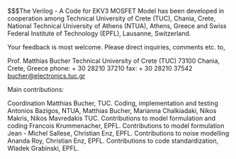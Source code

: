 $$$The Verilog - A Code for EKV3 MOSFET Model has been developed in cooperation
among Technical University of Crete (TUC), Chania, Crete, National Technical
University of Athens (NTUA), Athens, Greece and Swiss Federal Institute of
Technology (EPFL), Lausanne, Switzerland.

Your feedback is most welcome. Please direct inquiries, comments etc. to,

Prof. Matthias Bucher
Technical University of Crete (TUC)
73100 Chania, Crete, Greece
phone: + 30 28210 37210
fax: + 30 28210 37542
bucher@electronics.tuc.gr

Main contributions:

Coordination Matthias Bucher, TUC.
Coding, implementation and testing Antonios Bazigos, NTUA, Matthias Bucher, Marianna Chalkiadaki, Nikos Makris, Nikos Mavredakis TUC.
Contributions to model formulation and coding Francois Krummenacher, EPFL.
Contributions to model formulation Jean - Michel Sallese, Christian Enz, EPFL.
Contributions to noise modelling Ananda Roy, Christian Enz, EPFL.
Contributions to code standardization, Wladek Grabinski, EPFL.
